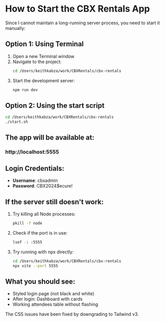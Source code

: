 # How to Start the CBX Rentals App

Since I cannot maintain a long-running server process, you need to start it manually:

## Option 1: Using Terminal

1. Open a new Terminal window
2. Navigate to the project:
   ```bash
   cd /Users/keithkabza/work/CBXRentals/cbx-rentals
   ```
3. Start the development server:
   ```bash
   npm run dev
   ```

## Option 2: Using the start script

```bash
cd /Users/keithkabza/work/CBXRentals/cbx-rentals
./start.sh
```

## The app will be available at:

### http://localhost:5555

## Login Credentials:
- **Username**: cbxadmin
- **Password**: CBX2024$ecure!

## If the server still doesn't work:

1. Try killing all Node processes:
   ```bash
   pkill -f node
   ```

2. Check if the port is in use:
   ```bash
   lsof -i :5555
   ```

3. Try running with npx directly:
   ```bash
   cd /Users/keithkabza/work/CBXRentals/cbx-rentals
   npx vite --port 5555
   ```

## What you should see:
- Styled login page (not black and white)
- After login: Dashboard with cards
- Working attendees table without flashing

The CSS issues have been fixed by downgrading to Tailwind v3.